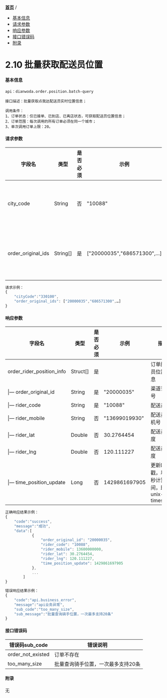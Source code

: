 [**首页**](https://open-qa1.dwbops.com/) /


- <a href="#基本信息">基本信息</a>
- <a href="#请求参数">请求参数</a>
- <a href="#响应参数">响应参数</a>
- <a href="#接口错误码">接口错误码</a>
- <a href="#附录">附录</a>


# 2.10 批量获取配送员位置

#### 基本信息
```
api：dianwoda.order.position.batch-query

接口描述：批量获取点我达配送员实时位置信息；

调用条件：
1、订单状态：仅已接单、已到店、已离店状态，可获取配送员位置信息；
2、订单范围：每次调用的所有订单必须在同一个城市；
3、单次调用订单上限：20。
```

#### 请求参数
字段名 | 类型 | 是否必须 | 示例 | 描述
---|---|---|---|---
city\_code|String|否|"10088"|详见附件-行政区划代码
order\_original\_ids|String[]|是|["20000035","686571300",…]|商户订单编号，最多20个

```javascript
请求示例：
{
	"cityCode":"330100",
	"order_original_ids": ["20000035","686571300",…]
}
```

#### 响应参数
字段名 | 类型 | 是否必须 | 示例 | 描述
---|---|---|---|---
order_rider_position_info|Struct[]| 是 ||订单配送员位置信息
&#124;— order\_original\_id|String|是|"20000035"|渠道订单号
&#124;— rider\_code|String|是|"10088"|配送员id
&#124;— rider\_mobile|String|否|"13699019930"|配送员手机号
&#124;— rider\_lat|Double|否|30.2764454|配送员纬度
&#124;— rider\_lng|Double|否|120.111227|配送员经度
&#124;— time\_position\_update|Long|否|1429861697905|更新时间戳，以毫秒计算时间，即unix-timestamp

```javascript
正确响应结果示例：
{
	"code":"success",
	"message":"成功",
	"data":[
			{
				"order_original_id": "20000035",
				"rider_code": "10088",
				"rider_mobile": 13600000000,
				"rider_lat": 30.2764454,
				"rider_lng": 120.111227,
				"time_position_update": 1429861697905
			},
			...
		]
}
```

```javascript
错误响应结果示例：
{
	"code":"api.business_error",
	"message":"api业务异常",
	"sub_code":"too_many_size",
	"sub_message":"批量查询骑手位置，一次最多支持20条"
}
```


#### 接口错误码
错误码sub_code | 错误说明
---|---|
order\_not\_existed|订单不存在
too\_many\_size|批量查询骑手位置，一次最多支持20条

#### 附录
无

